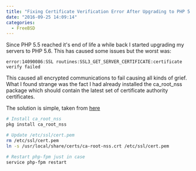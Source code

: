 ```yaml
---
title: "Fixing Certificate Verification Error After Upgrading to PHP 5.6"
date: "2016-09-25 14:09:14"
categories:
  - FreeBSD
---
```


Since PHP 5.5 reached it's end of life a while back I started upgrading my servers to PHP 5.6. This has caused some issues but the worst was:

```plaintext
error:14090086:SSL routines:SSL3_GET_SERVER_CERTIFICATE:certificate verify failed
```
<!--more-->

This caused all encrypted communications to fail causing all kinds of grief. What I found strange was the fact I had already installed the ca_root_nss package which should contain the latest set of certificate authority certificates.

The solution is simple, taken from [here](https://github.com/composer/composer/issues/3346)

```bash
# Install ca_root_nss
pkg install ca_root_nss

# Update /etc/ssl/cert.pem
rm /etc/ssl/cert.pem
ln -s /usr/local/share/certs/ca-root-nss.crt /etc/ssl/cert.pem

# Restart php-fpm just in case
service php-fpm restart
```